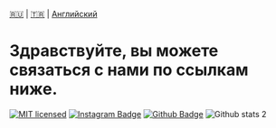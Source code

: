 [🇷🇺](./README.ru.RU.md) | [🇹🇷](./README.md) | [Английский](./README.en-US.md)

# Здравствуйте, вы можете связаться с нами по ссылкам ниже.
[![MIT licensed](https://img.shields.io/badge/license-MIT-blue.svg)](#)
[![Instagram Badge](https://img.shields.io/badge/-Instagram-C13584?style=flat-quare&labelColor=C13584&logo=instagram&logoColor=white&link=link)](https://www.instagram.com/ru.berzocan33.py?igsh=dDdhYnBkdHM0anIw)
[![Github Badge](https://img.shields.io/badge/-Github-000?style=quare&labelColor=000&logo=Github&logoColor=white&link=link)](https://github.com/sercaneroglu) 
![Github stats 2](https://github-readme-stats.vercel.app/api?username=sercaneroglu&show_icons=true&theme=radical)
